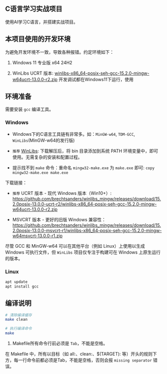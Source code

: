 ## C语言学习实战项目

使用AI学习C语言，并搭建实战项目。

## 本项目使用的开发环境

为避免开发环境不一致，导致各种报错。约定环境如下：

1. Windows 11 专业版 x64 24H2

2. WinLibs UCRT 版本: [winlibs-x86_64-posix-seh-gcc-15.2.0-mingw-w64ucrt-13.0.0-r2.zip](https://github.com/brechtsanders/winlibs_mingw/releases/download/15.2.0posix-13.0.0-ucrt-r2/winlibs-x86_64-posix-seh-gcc-15.2.0-mingw-w64ucrt-13.0.0-r2.zip)
开发调试都在Windows11下运行，使用


## 环境准备

需要安装 `gcc` 编译工具。


### Windows

- Windows下的C语言工具链有非常多。如：`MinGW-w64`, `TDM-GCC`, `WinLibs`(MinGW-w64的发行版)

- `推荐` [WinLibs](https://winlibs.com/): 下载解压后，将 bin 目录添加到系统 PATH 环境变量中，即可使用。无需复杂的安装和配置过程。
- 提示找不到 `make` 命令：重命名 `mingw32-make.exe` 为 `make.exe` 即可: `copy mingw32-make.exe make.exe`


下载链接：

- `推荐` UCRT 版本 - 现代 Windows 版本（Win10+）: https://github.com/brechtsanders/winlibs_mingw/releases/download/15.2.0posix-13.0.0-ucrt-r2/winlibs-x86_64-posix-seh-gcc-15.2.0-mingw-w64ucrt-13.0.0-r2.zip

- MSVCRT 版本 - 更好的旧版 Windows 兼容性：https://github.com/brechtsanders/winlibs_mingw/releases/download/15.2.0posix-13.0.0-msvcrt-r1/winlibs-x86_64-posix-seh-gcc-15.2.0-mingw-w64msvcrt-13.0.0-r1.zip


尽管 GCC 和 MinGW-w64 可以在其他平台（例如 Linux）上使用以生成 Windows 可执行文件，但 `WinLibs` 项目仅专注于构建可在 Windows 上原生运行的版本。


### Linux

```bash
apt update
apt install gcc
```


## 编译说明

```bash
# 清除编译缓存
make clean

# 执行编译命令
make
```

1. Makefile所有命令行前必须是 `Tab`，不能是空格。

在 Makefile 中，所有以目标（如 all:、clean:、$(TARGET): 等）开头的规则下方，每一行命令前都必须是Tab，不能是空格，否则会报 `missing separator` 错误。